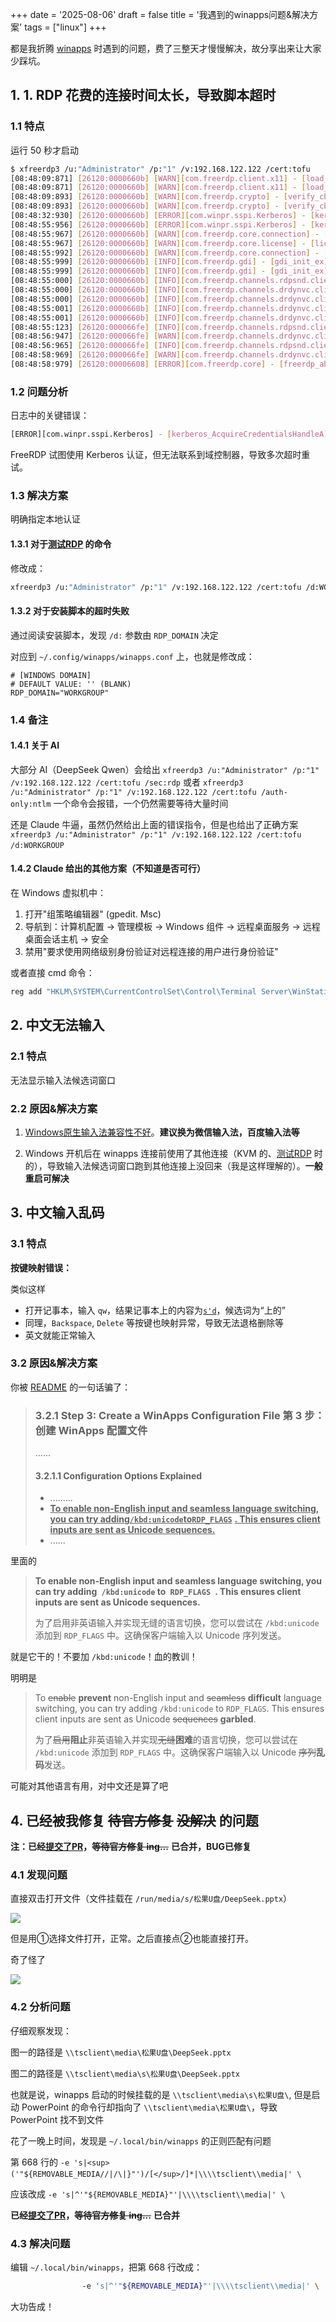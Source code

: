 +++
date = '2025-08-06'
draft = false
title = '我遇到的winapps问题&解决方案'
tags = ["linux"]
+++



都是我折腾 [winapps](https://github.com/winapps-org/winapps) 时遇到的问题，费了三整天才慢慢解决，故分享出来让大家少踩坑。

## 1. 1. RDP 花费的连接时间太长，导致脚本超时

### 1.1 特点

运行 50 秒才启动

```bash
$ xfreerdp3 /u:"Administrator" /p:"1" /v:192.168.122.122 /cert:tofu
[08:48:09:871] [26120:0000660b] [WARN][com.freerdp.client.x11] - [load_map_from_xkbfile]:     : keycode: 0x08 -> no RDP scancode found
[08:48:09:871] [26120:0000660b] [WARN][com.freerdp.client.x11] - [load_map_from_xkbfile]: ZEHA: keycode: 0x5D -> no RDP scancode found
[08:48:09:893] [26120:0000660b] [WARN][com.freerdp.crypto] - [verify_cb]: Certificate verification failure 'self-signed certificate (18)' at stack position 0
[08:48:09:893] [26120:0000660b] [WARN][com.freerdp.crypto] - [verify_cb]: CN = DESKTOP-G8N9MT9
[08:48:32:930] [26120:0000660b] [ERROR][com.winpr.sspi.Kerberos] - [kerberos_AcquireCredentialsHandleA]: krb5glue_get_init_creds (Cannot contact any KDC for realm 'ATHENA.MIT.EDU' [-1765328228])
[08:48:55:956] [26120:0000660b] [ERROR][com.winpr.sspi.Kerberos] - [kerberos_AcquireCredentialsHandleA]: krb5glue_get_init_creds (Cannot contact any KDC for realm 'ATHENA.MIT.EDU' [-1765328228])
[08:48:55:967] [26120:0000660b] [WARN][com.freerdp.core.connection] - [rdp_client_connect_auto_detect]: expected messageChannelId=1008, got 1003
[08:48:55:967] [26120:0000660b] [WARN][com.freerdp.core.license] - [license_read_binary_blob_data]: license binary blob::type BB_ERROR_BLOB, length=0, skipping.
[08:48:55:992] [26120:0000660b] [WARN][com.freerdp.core.connection] - [rdp_client_connect_auto_detect]: expected messageChannelId=1008, got 1003
[08:48:55:999] [26120:0000660b] [INFO][com.freerdp.gdi] - [gdi_init_ex]: Local framebuffer format  PIXEL_FORMAT_BGRX32
[08:48:55:999] [26120:0000660b] [INFO][com.freerdp.gdi] - [gdi_init_ex]: Remote framebuffer format PIXEL_FORMAT_BGRA32
[08:48:55:000] [26120:0000660b] [INFO][com.freerdp.channels.rdpsnd.client] - [rdpsnd_load_device_plugin]: [static] Loaded fake backend for rdpsnd
[08:48:55:000] [26120:0000660b] [INFO][com.freerdp.channels.drdynvc.client] - [dvcman_load_addin]: Loading Dynamic Virtual Channel ainput
[08:48:55:000] [26120:0000660b] [INFO][com.freerdp.channels.drdynvc.client] - [dvcman_load_addin]: Loading Dynamic Virtual Channel rdpgfx
[08:48:55:001] [26120:0000660b] [INFO][com.freerdp.channels.drdynvc.client] - [dvcman_load_addin]: Loading Dynamic Virtual Channel disp
[08:48:55:001] [26120:0000660b] [INFO][com.freerdp.channels.drdynvc.client] - [dvcman_load_addin]: Loading Dynamic Virtual Channel rdpsnd
[08:48:55:123] [26120:000066fe] [INFO][com.freerdp.channels.rdpsnd.client] - [rdpsnd_load_device_plugin]: [dynamic] Loaded fake backend for rdpsnd
[08:48:56:947] [26120:000066fe] [WARN][com.freerdp.channels.drdynvc.client] - [check_open_close_receive]: {Microsoft::Windows::RDS::DisplayControl:9} OnOpen=(nil), OnClose=0x7f02c8b5ecc0
[08:48:56:965] [26120:000066fe] [INFO][com.freerdp.channels.rdpsnd.client] - [rdpsnd_load_device_plugin]: [dynamic] Loaded fake backend for rdpsnd
[08:48:58:969] [26120:000066fe] [WARN][com.freerdp.channels.drdynvc.client] - [check_open_close_receive]: {Microsoft::Windows::RDS::DisplayControl:9} OnOpen=(nil), OnClose=0x7f02c8b5ecc0
[08:48:58:979] [26120:00006608] [ERROR][com.freerdp.core] - [freerdp_abort_connect_context]: ERRCONNECT_CONNECT_CANCELLED [0x0002000B]

```

### 1.2 问题分析

日志中的关键错误：

```bash
[ERROR][com.winpr.sspi.Kerberos] - [kerberos_AcquireCredentialsHandleA]: krb5glue_get_init_creds (Cannot contact any KDC for realm 'ATHENA.MIT.EDU' [-1765328228])
```

FreeRDP 试图使用 Kerberos 认证，但无法联系到域控制器，导致多次超时重试。

### 1.3 解决方案

明确指定本地认证

#### 1.3.1 对于[测试RDP](https://github.com/winapps-org/winapps?tab=readme-ov-file#step-4-test-freerdp) 的命令

修改成：

```bash
xfreerdp3 /u:"Administrator" /p:"1" /v:192.168.122.122 /cert:tofu /d:WORKGROUP
```

#### 1.3.2 对于安装脚本的超时失败

通过阅读安装脚本，发现 `/d:` 参数由 `RDP_DOMAIN` 决定

对应到 `~/.config/winapps/winapps.conf` 上，也就是修改成：

```vim
# [WINDOWS DOMAIN]
# DEFAULT VALUE: '' (BLANK)
RDP_DOMAIN="WORKGROUP"
```

### 1.4 备注

#### 1.4.1 关于 AI

大部分 AI（DeepSeek Qwen）会给出 `xfreerdp3 /u:"Administrator" /p:"1" /v:192.168.122.122 /cert:tofu /sec:rdp` 或者 `xfreerdp3 /u:"Administrator" /p:"1" /v:192.168.122.122 /cert:tofu /auth-only:ntlm` 一个命令会报错，一个仍然需要等待大量时间

还是 Claude 牛逼，虽然仍然给出上面的错误指令，但是也给出了正确方案 `xfreerdp3 /u:"Administrator" /p:"1" /v:192.168.122.122 /cert:tofu /d:WORKGROUP` ​

#### 1.4.2 Claude 给出的其他方案（不知道是否可行）

在 Windows 虚拟机中：

1. 打开"组策略编辑器" (gpedit. Msc)
2. 导航到：计算机配置 → 管理模板 → Windows 组件 → 远程桌面服务 → 远程桌面会话主机 → 安全
3. 禁用"要求使用网络级别身份验证对远程连接的用户进行身份验证"

或者直接 cmd 命令：

```cmd
reg add "HKLM\SYSTEM\CurrentControlSet\Control\Terminal Server\WinStations\RDP-Tcp" /v UserAuthentication /t REG_DWORD /d 0
```

## 2. 中文无法输入

### 2.1 特点

无法显示输入法候选词窗口

### 2.2 原因&解决方案

1. [Windows原生输入法兼容性不好](https://github.com/winapps-org/winapps/issues/43#issuecomment-2124032568)。**建议换为微信输入法，百度输入法等**

2. Windows 开机后在 winapps 连接前使用了其他连接（KVM 的、[测试RDP](https://github.com/winapps-org/winapps#step-4-test-freerdp) 时的），导致输入法候选词窗口跑到其他连接上没回来（我是这样理解的）。**一般重启可解决**

## 3. 中文输入乱码

### 3.1 特点

**按键映射错误：**

类似这样

- 打开记事本，输入 `qw`，结果记事本上的内容为<u>​`s'd`​</u>，候选词为“上的”
- 同理，`Backspace`, `Delete` 等按键也映射异常，导致无法退格删除等
- 英文就能正常输入

### 3.2 原因&解决方案

你被 [README](https://github.com/winapps-org/winapps?tab=readme-ov-file#step-3-create-a-winapps-configuration-file) 的一句话骗了：

> ### 3.2.1 Step 3: Create a WinApps Configuration File 第 3 步：创建 WinApps 配置文件
>
> ......
>
> #### 3.2.1.1 Configuration Options Explained
>
> - .........
> - **<u>To enable non-English input and seamless language switching, you can try adding</u>**   **<u>​`/kbd:unicode`​</u>**​  **<u>to</u>**  **<u>​`RDP_FLAGS`​</u>**​ **<u>. This ensures client inputs are sent as Unicode sequences.</u>**
> - ......

里面的

> **To enable non-English input and seamless language switching, you can try adding**   **​ `/kbd:unicode` ​**​  **to**  **​ `RDP_FLAGS` ​**​ **. This ensures client inputs are sent as Unicode sequences.**
>
> 为了启用非英语输入并实现无缝的语言切换，您可以尝试在 `/kbd:unicode` 添加到 `RDP_FLAGS` 中。这确保客户端输入以 Unicode 序列发送。

就是它干的！不要加 `/kbd:unicode`！血的教训！

明明是

> To ~~enable~~ **prevent** non-English input and ~~seamless~~ **difficult** language switching, you can try adding  `/kbd:unicode`  to  `RDP_FLAGS`. This ensures client inputs are sent as Unicode ~~sequences~~ **garbled**.
>
> 为了~~启用~~​**阻止**非英语输入并实现~~无缝~~​**困难**的语言切换，您可以尝试在 `/kbd:unicode` 添加到 `RDP_FLAGS` 中。这确保客户端输入以 Unicode ~~序列~~​**乱码**发送。

可能对其他语言有用，对中文还是算了吧

## 4. 已经被我修复 ~~待官方修复~~ ~~没解决~~ 的问题

**注：已经**​**[提交了PR](https://github.com/winapps-org/winapps/pull/629)**​ **，**​~~**等待官方修复 ing...**~~  **已合并，BUG已修复**

### 4.1 发现问题

直接双击打开文件（文件挂载在 `/run/media/s/松果U盘/DeepSeek.pptx`）

![](https://cdn.jsdelivr.net/gh/Sunrongguo2008/picture/obsidian/202510030921156.png)

但是用①选择文件打开，正常。之后直接点②也能直接打开。

奇了怪了

![](https://cdn.jsdelivr.net/gh/Sunrongguo2008/picture/obsidian/202510030925622.png)

### 4.2 分析问题

仔细观察发现：

图一的路径是 `\\tsclient\media\松果U盘\DeepSeek.pptx` ​

图二的路径是 `\\tsclient\media\s\松果U盘\DeepSeek.pptx` ​

也就是说，winapps 启动的时候挂载的是 `\\tsclient\media\s\松果U盘\`, 但是启动 PowerPoint 的命令行却指向了 `\\tsclient\media\松果U盘\`，导致 PowerPoint 找不到文件

花了一晚上时间，发现是 `~/.local/bin/winapps` 的正则匹配有问题

第 668 行的 `-e 's|<sup>('"${REMOVABLE_MEDIA//|/\|}"')/[</sup>/]*|\\\\tsclient\\media|' \` ​

应该改成 `-e 's|^'"${REMOVABLE_MEDIA}"'|\\\\tsclient\\media|' \` ​

**已经**​**[提交了PR](https://github.com/winapps-org/winapps/pull/629)**​ **，**​~~**等待官方修复 ing...**~~   **已合并**

### 4.3 解决问题

编辑 `~/.local/bin/winapps`，把第 668 行改成：

```bash
                -e 's|^'"${REMOVABLE_MEDIA}"'|\\\\tsclient\\media|' \
```

大功告成！
